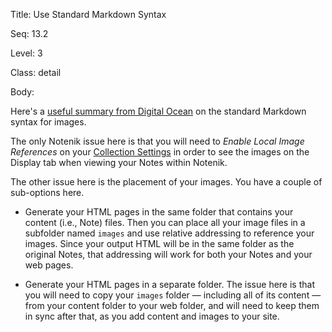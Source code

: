 Title:  Use Standard Markdown Syntax

Seq:    13.2

Level:  3

Class:  detail

Body:

Here's a [useful summary from Digital Ocean](https://www.digitalocean.com/community/tutorials/markdown-markdown-images) on the standard Markdown syntax for images. 

The only Notenik issue here is that you will need to *Enable Local Image References* on your [Collection Settings](https://notenik.app/kb/tailor-collection-settings.html) in order to see the images on the Display tab when viewing your Notes within Notenik. 

The other issue here is the placement of your images. You have a couple of sub-options here.

+ Generate your HTML pages in the same folder that contains your content (i.e., Note) files. Then you can place all your image files in a subfolder named `images` and use relative addressing to reference your images. Since your output HTML will be in the same folder as the original Notes, that addressing will work for both your Notes and your web pages. 

+ Generate your HTML pages in a separate folder. The issue here is that you will need to copy your `images` folder — including all of its content — from your content folder to your web folder, and will need to keep them in sync after that, as you add content and images to your site. 
